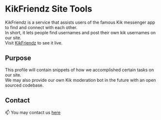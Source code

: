 # KikFriendz Site Tools
KikFriendz is a service that assists users of the famous Kik messenger app to find and connect with each other.  
In short, it lets people find usernames and post their own kik usernames on our site.  
Visit [KikFriendz](https://kikfriendz.com) to see it live.

## Purpose
This profile will contain snippets of how we accomplished certain tasks on our site.  
We may also provide our own Kik moderation bot in the future with an open sourced codebase.

## Contact
📫 You may contact us [here](https://kikfriendz.com/contact)

<!--
**KikFriendz/KikFriendz** is a ✨ _special_ ✨ repository because its `README.md` (this file) appears on your GitHub profile.

Here are some ideas to get you started:

- 🔭 I’m currently working on ...
- 🌱 I’m currently learning ...
- 👯 I’m looking to collaborate on ...
- 🤔 I’m looking for help with ...
- 💬 Ask me about ...
- 📫 How to reach me: ...
- 😄 Pronouns: ...
- ⚡ Fun fact: ...
-->
